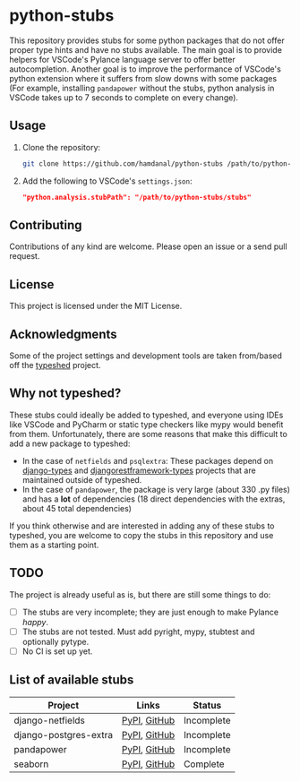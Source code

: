 # python-stubs

This repository provides stubs for some python packages that do not offer proper type hints
and have no stubs available. The main goal is to provide helpers for VSCode's Pylance language
server to offer better autocompletion. Another goal is to improve the performance of VSCode's
python extension where it suffers from slow downs with some packages (For example, installing
`pandapower` without the stubs, python analysis in VSCode takes up to 7 seconds to complete on
every change).

## Usage

1. Clone the repository:
    ```bash
    git clone https://github.com/hamdanal/python-stubs /path/to/python-stubs
    ```
2. Add the following to VSCode's `settings.json`:
    ```json
    "python.analysis.stubPath": "/path/to/python-stubs/stubs"
    ```

## Contributing

Contributions of any kind are welcome. Please open an issue or a send pull request.

## License

This project is licensed under the MIT License.

## Acknowledgments

Some of the project settings and development tools are taken from/based off the
[typeshed](https://github.com/python/typeshed) project.

## Why not typeshed?

These stubs could ideally be added to typeshed, and everyone using IDEs like VSCode and PyCharm
or static type checkers like mypy would benefit from them. Unfortunately, there are some reasons
that make this difficult to add a new package to typeshed:
- In the case of `netfields` and `psqlextra`: These packages depend on
  [django-types](https://github.com/sbdchd/django-types) and
  [djangorestframework-types](https://github.com/sbdchd/djangorestframework-types) projects that
  are maintained outside of typeshed.
- In the case of `pandapower`, the package is very large (about 330 .py files) and has a **lot**
  of dependencies (18 direct dependencies with the extras, about 45 total dependencies)

If you think otherwise and are interested in adding any of these stubs to typeshed, you are welcome
to copy the stubs in this repository and use them as a starting point.

## TODO

The project is already useful as is, but there are still some things to do:
- [ ] The stubs are very incomplete; they are just enough to make Pylance *happy*.
- [ ] The stubs are not tested. Must add pyright, mypy, stubtest and optionally pytype.
- [ ] No CI is set up yet.

## List of available stubs

Project | Links | Status
------- | ----- | ------
django-netfields | [PyPI](https://pypi.org/project/django-netfields/), [GitHub](https://github.com/jimfunk/django-postgresql-netfields) | Incomplete
django-postgres-extra | [PyPI](https://pypi.org/project/django-postgres-extra/), [GitHub](https://github.com/SectorLabs/django-postgres-extra) | Incomplete
pandapower | [PyPI](https://pypi.org/project/pandapower/), [GitHub](https://github.com/e2nIEE/pandapower) | Incomplete
seaborn | [PyPI](https://pypi.org/project/seaborn/), [GitHub](https://github.com/mwaskom/seaborn) | Complete
